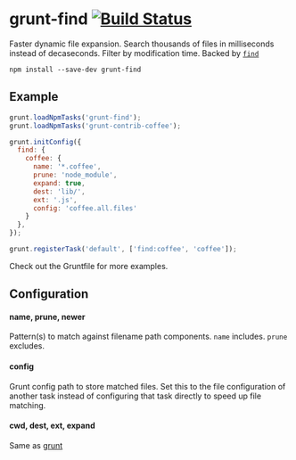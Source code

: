 grunt-find [![Build Status](https://travis-ci.org/hurrymaplelad/grunt-find.png)](https://travis-ci.org/hurrymaplelad/grunt-find)
=========

Faster dynamic file expansion.  Search thousands of files in milliseconds instead of decaseconds.  Filter by modification time.  Backed by [`find`](https://developer.apple.com/library/mac/documentation/Darwin/Reference/ManPages/man1/find.1.html)

```shell
npm install --save-dev grunt-find
```

Example
-------

```js
grunt.loadNpmTasks('grunt-find');
grunt.loadNpmTasks('grunt-contrib-coffee');

grunt.initConfig({
  find: {
    coffee: {
      name: '*.coffee',
      prune: 'node_module',
      expand: true,
      dest: 'lib/',
      ext: '.js',
      config: 'coffee.all.files'
    }
  },
});

grunt.registerTask('default', ['find:coffee', 'coffee']);
```

Check out the Gruntfile for more examples.

Configuration
-------------

#### name, prune, newer
Pattern(s) to match against filename path components.  `name` includes.  `prune` excludes.

#### config
Grunt config path to store matched files.  Set this to the file configuration of another task instead of configuring that task directly to speed up file matching.

#### cwd, dest, ext, expand
Same as [grunt](http://gruntjs.com/configuring-tasks#building-the-files-object-dynamically)
